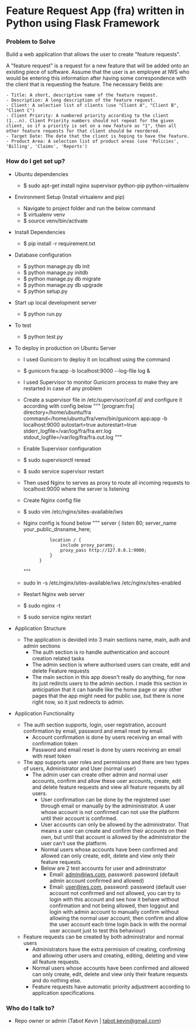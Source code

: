 # Feature Request App (fra) written in Python using Flask Framework

### Problem to Solve ####

Build a web application that allows the user to create "feature requests".

A "feature request" is a request for a new feature that will be added onto an existing piece of software. Assume that the user is an employee at IWS who would be entering this information after having some correspondence with the client that is requesting the feature. The necessary fields are:

	- Title: A short, descriptive name of the feature request.
	- Description: A long description of the feature request.
	- Client: A selection list of clients (use "Client A", "Client B", "Client C")
	- Client Priority: A numbered priority according to the client (1...n). Client Priority numbers should not repeat for the given client, so if a priority is set on a new feature as "1", then all other feature requests for that client should be reordered.
	- Target Date: The date that the client is hoping to have the feature.
	- Product Area: A selection list of product areas (use 'Policies', 'Billing', 'Claims', 'Reports')


### How do I get set up? ###

* Ubuntu dependencies
    - $ sudo apt-get install nginx supervisor python-pip python-virtualenv

* Environment Setup (Install virtualenv and pip)
    - Navigate to project folder and run the below command
	- $ virtualenv venv
	- $ source venv/bin/activate

* Install Dependencies
	- $ pip install -r requirement.txt

* Database configuration 
	- $ python manage.py db init 
	- $ python manage.py initdb 
	- $ python manage.py db migrate 
	- $ python manage.py db upgrade
	- $ python setup.py

* Start up local development server
	- $ python run.py

* To test
	- $ python test.py

* To deploy in production on Ubuntu Server
    - I used Gunicorn to deploy it on localhost using the command
    - $ gunicorn fra:app -b localhost:9000 --log-file log &
    - I used Supervisor to monitor Gunicorn process to make they are restarted in case of any problem
    - Create a supervisor file in /etc/supervisor/conf.d/ and configure it according with config below
        """
          [program:fra]
          directory=/home/ubuntu/fra
          command=/home/ubuntu/fra/venv/bin/gunicorn app:app -b localhost:9000
          autostart=true
          autorestart=true
          stderr_logfile=/var/log/fra/fra.err.log
          stdout_logfile=/var/log/fra/fra.out.log
        """
    - Enable Supervisor configuration
    - $ sudo supervisorctl reread
    - $ sudo service supervisor restart
	- Then used Nginx to serves as proxy to route all incoming requests to localhost:9000 where the server is listening
	- Create Nginx config file
	- $ sudo vim /etc/nginx/sites-available/iws
	- Nginx config is found below
		"""
	          server {
				    listen       80;
				    server_name  your_public_dnsname_here;

				    location / {
				    	include proxy_params;
				        proxy_pass http://127.0.0.1:9000;
				    }
				}
        """
    - sudo ln -s /etc/nginx/sites-available/iws /etc/nginx/sites-enabled
    - Restart Nginx web server
    - $ sudo nginx -t
    - $ sudo service nginx restart

* Application Structure
	- The application is devided into 3 main sections name, main, auth and admin sections
		- The auth section is ro handle authentication and account creation related tasks
		- The admin section is where authorised users can create, edit and delete Feature requests
		- The main section in this app doesn't really do anything, for now its just redircts users 
		  to the admin section. I made this section in anticipation that it can handle like the home page 
		  or any other pages that the app might need for public use, but there is none right now, so it just 
		  redirects to admin.

* Application Functionality
	- The auth section supports, login, user registration, account confirmation by email, password and email reset by email.
		- Account confirmation is done by users receiving an email with confirmation token
		- Password and email reset is done by users receiving an email with reset token
	- The app supports user roles and permisions and there are two types of users, Administrator and User (normal user)
		- The admin user can create other admin and normal user accounts, confirm and allow these user accounts, create, edit and delete feature requests and view all feature requests by all users.
			- User confirmation can be done by the registered user through email or manually by the admininistrator. A user whose account is not confirmed can not use the platform until their account is confirmed.
			- User accounts can only be allowed by the administrator. That means a user can create and confirm their accounts on their own, but until that account is allowed by the administrator the user can't use the platform.
			- Normal users whose accounts have been confirmed and allowed can only create, edit, delete and view only their feature requests.
			- Below are 2 test accounts for user and adminstrator
				- Email: admin@iws.com, password: password (default admin account confirmed and allowed)
				- Email: user@iws.com, password: password (default user account not confirmed and not allowed, you can try to login with this account and see how it behave without confirmation and not being allowed, then loggout and login with admin account to manually confirm without allowing the normal user account, then confirm and allow the user account each time login back in with the normal user account just to test this behaviour)
	- Feature requests can be created by both administrator and normal users
		- Administrators have the extra permision of creating, confirming and allowing other users and creating, editing, deleting and view all feature requests.
		- Normal users whose accounts have been confirmed and allowed can only create, edit, delete and view only their feature requests and do nothing else.
		- Feature requests have automatic priority adjustment according to application specifications.
	

### Who do I talk to? ###
* Repo owner or admin (Tabot Kevin | tabot.kevin@gmail.com)

